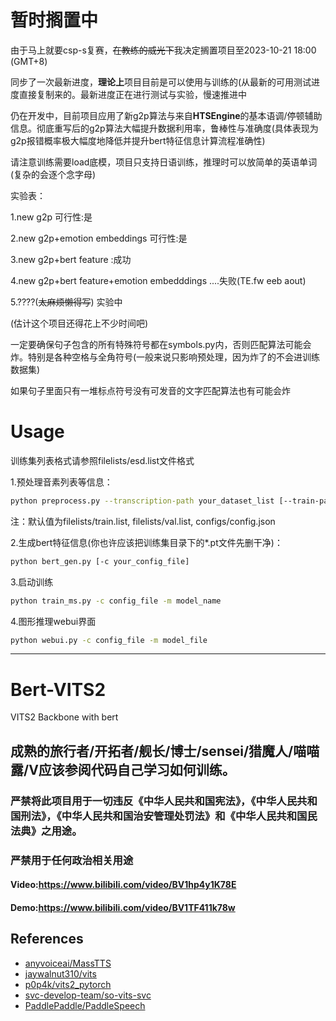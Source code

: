 # 暂时搁置中

由于马上就要csp-s复赛，~~在教练的威光下~~我决定搁置项目至2023-10-21 18:00 (GMT+8)

同步了一次最新进度，**理论上**项目目前是可以使用与训练的(从最新的可用测试进度直接复制来的。最新进度正在进行测试与实验，慢速推进中

仍在开发中，目前项目应用了新g2p算法与来自**HTSEngine**的基本语调/停顿辅助信息。彻底重写后的g2p算法大幅提升数据利用率，鲁棒性与准确度(具体表现为g2p报错概率极大幅度地降低并提升bert特征信息计算流程准确性)

请注意训练需要load底模，项目只支持日语训练，推理时可以放简单的英语单词(复杂的会逐个念字母)

实验表：

1.new g2p 可行性:是

2.new g2p+emotion embeddings 可行性:是

3.new g2p+bert feature :成功 

4.new g2p+bert feature+emotion embedddings ....失败(TE.fw eeb aout)

5.????(~~太麻烦懒得写~~) 实验中

(估计这个项目还得花上不少时间吧)

一定要确保句子包含的所有特殊符号都在symbols.py内，否则匹配算法可能会炸。特别是各种空格与全角符号(一般来说只影响预处理，因为炸了的不会进训练数据集)

如果句子里面只有一堆标点符号没有可发音的文字匹配算法也有可能会炸


# Usage

训练集列表格式请参照filelists/esd.list文件格式

1.预处理音素列表等信息：

~~~bash
python preprocess.py --transcription-path your_dataset_list [--train-path training_dataset_path] [--val-path evaluating_dataset_path] [--config-path config_file_path] 
~~~

注：默认值为filelists/train.list, filelists/val.list, configs/config.json

2.生成bert特征信息(你也许应该把训练集目录下的*.pt文件先删干净)：

~~~bash
python bert_gen.py [-c your_config_file]
~~~

3.启动训练

~~~bash
python train_ms.py -c config_file -m model_name
~~~

4.图形推理webui界面

~~~bash
python webui.py -c config_file -m model_file
~~~
---

# Bert-VITS2

VITS2 Backbone with bert
## 成熟的旅行者/开拓者/舰长/博士/sensei/猎魔人/喵喵露/V应该参阅代码自己学习如何训练。
### 严禁将此项目用于一切违反《中华人民共和国宪法》，《中华人民共和国刑法》，《中华人民共和国治安管理处罚法》和《中华人民共和国民法典》之用途。
### 严禁用于任何政治相关用途
#### Video:https://www.bilibili.com/video/BV1hp4y1K78E
#### Demo:https://www.bilibili.com/video/BV1TF411k78w
## References
+ [anyvoiceai/MassTTS](https://github.com/anyvoiceai/MassTTS)
+ [jaywalnut310/vits](https://github.com/jaywalnut310/vits)
+ [p0p4k/vits2_pytorch](https://github.com/p0p4k/vits2_pytorch)
+ [svc-develop-team/so-vits-svc](https://github.com/svc-develop-team/so-vits-svc)
+ [PaddlePaddle/PaddleSpeech](https://github.com/PaddlePaddle/PaddleSpeech)
